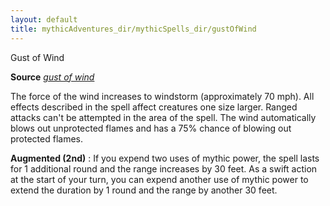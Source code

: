 ```yaml
---
layout: default
title: mythicAdventures_dir/mythicSpells_dir/gustOfWind
---
```

Gust of Wind

**Source** [_gust of wind_](../../spells_dir/gustOfWind#_gust-of-wind)

The force of the wind increases to windstorm (approximately 70 mph). All effects described in the spell affect creatures one size larger. Ranged attacks can't be attempted in the area of the spell. The wind automatically blows out unprotected flames and has a 75% chance of blowing out protected flames.

**Augmented (2nd)** : If you expend two uses of mythic power, the spell lasts for 1 additional round and the range increases by 30 feet. As a swift action at the start of your turn, you can expend another use of mythic power to extend the duration by 1 round and the range by another 30 feet.

